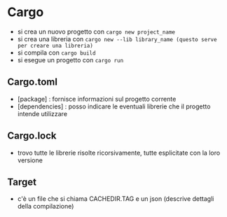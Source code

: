 # Cargo

- si crea un nuovo progetto con 
  ``` cargo new project_name ```
- si crea una libreria con 
 ```cargo new --lib library_name (questo serve per creare una libreria)  ```
- si compila con ```cargo build```
- si esegue un progetto con ```cargo run```

## Cargo.toml

- [package] : fornisce informazioni sul progetto corrente 
- [dependencies] : posso indicare le eventuali librerie che il progetto intende utilizzare 

## Cargo.lock

- trovo tutte le librerie risolte ricorsivamente, tutte esplicitate con la loro versione

## Target

- c'è un file che si chiama CACHEDIR.TAG e un json (descrive dettagli della compilazione)
